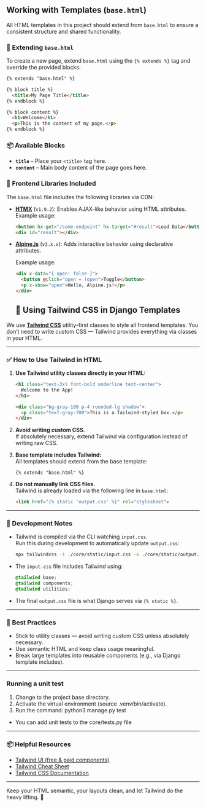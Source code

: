 ## Working with Templates (`base.html`)

All HTML templates in this project should extend from `base.html` to ensure a consistent structure and shared functionality.

### 🔧 Extending `base.html`

To create a new page, extend `base.html` using the `{% extends %}` tag and override the provided blocks:

```html
{% extends "base.html" %}

{% block title %}
  <title>My Page Title</title>
{% endblock %}

{% block content %}
  <h1>Welcome</h1>
  <p>This is the content of my page.</p>
{% endblock %}
```

### 📦 Available Blocks

- **`title`** – Place your `<title>` tag here.
- **`content`** – Main body content of the page goes here.

### 🚀 Frontend Libraries Included

The `base.html` file includes the following libraries via CDN:

- **[HTMX](https://htmx.org/)** (`v1.9.2`): Enables AJAX-like behavior using HTML attributes.  
  Example usage:

  ```html
  <button hx-get="/some-endpoint" hx-target="#result">Load Data</button>
  <div id="result"></div>
  ```

- **[Alpine.js](https://alpinejs.dev/)** (`v3.x.x`): Adds interactive behavior using declarative attributes.

  Example usage:

  ```html
  <div x-data="{ open: false }">
    <button @click="open = !open">Toggle</button>
    <p x-show="open">Hello, Alpine.js!</p>
  </div>
  ```

  ## 💨 Using Tailwind CSS in Django Templates

We use **[Tailwind CSS](https://tailwindcss.com/)** utility-first classes to style all frontend templates. You don’t need to write custom CSS — Tailwind provides everything via classes in your HTML.

---

### ✅ How to Use Tailwind in HTML

1. **Use Tailwind utility classes directly in your HTML:**

    ```html
    <h1 class="text-3xl font-bold underline text-center">
      Welcome to the App!
    </h1>

    <div class="bg-gray-100 p-4 rounded-lg shadow">
      <p class="text-gray-700">This is a Tailwind-styled box.</p>
    </div>
    ```

2. **Avoid writing custom CSS.**  
   If absolutely necessary, extend Tailwind via configuration instead of writing raw CSS.

3. **Base template includes Tailwind:**  
   All templates should extend from the base template:

    ```django
    {% extends "base.html" %}
    ```

4. **Do not manually link CSS files.**  
   Tailwind is already loaded via the following line in `base.html`:

    ```html
    <link href="{% static 'output.css' %}" rel="stylesheet">
    ```

---

### 🔄 Development Notes

- Tailwind is compiled via the CLI watching `input.css`.  
  Run this during development to automatically update `output.css`:

    ```bash
    npx tailwindcss -i ./core/static/input.css -o ./core/static/output.css --watch
    ```

- The `input.css` file includes Tailwind using:

    ```css
    @tailwind base;
    @tailwind components;
    @tailwind utilities;
    ```

- The final `output.css` file is what Django serves via `{% static %}`.

---

### 🧠 Best Practices

- Stick to utility classes — avoid writing custom CSS unless absolutely necessary.
- Use semantic HTML and keep class usage meaningful.
- Break large templates into reusable components (e.g., via Django template includes).

---

### Running a unit test
1. Change to the project base directory.
2. Activate the virtual environment (source .venv/bin/activate).
3. Run the command: python3 manage.py test

- You can add unit tests to the core/tests.py file

---
### 📦 Helpful Resources

- [Tailwind UI (free & paid components)](https://tailwindui.com/components)
- [Tailwind Cheat Sheet](https://nerdcave.com/tailwind-cheat-sheet)
- [Tailwind CSS Documentation](https://tailwindcss.com/docs)

---

Keep your HTML semantic, your layouts clean, and let Tailwind do the heavy lifting. 💪
